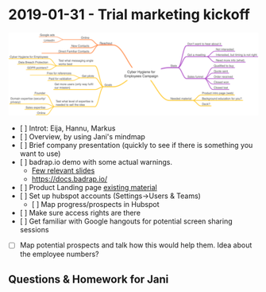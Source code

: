 # 2019-01-31 - Trial marketing kickoff

![mindmap](hygiene-campaign.png)

  * [ ] Introt: Eija, Hannu, Markus
  * [ ] Overview, by using Jani's mindmap
  * [ ] Brief company presentation (quickly to see if there is something you want to
    use)
  * [ ] badrap.io demo with some actual warnings.
    * [Few relevant slides](https://about.badrap.io/tech/#/9)
    * https://docs.badrap.io/
  * [ ] Product Landing page [existing material](https://deploy-preview-56--jovial-morse-ab420e.netlify.com/companies/employees)
  * [ ] Set up hubspot accounts (Settings->Users & Teams)
    * [ ] Map progress/prospects in Hubspot
  * [ ] Make sure access rights are there
  * [ ] Get familiar with Google hangouts for potential screen sharing sessions
  * [ ] Map potential prospects and talk how this would help them. Idea about
    the employee numbers?

## Questions & Homework for Jani

